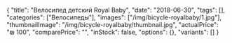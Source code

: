 {
    "title": "Велосипед детский Royal Baby",
    "date": "2018-06-30",
    "tags": [],
    "categories": ["Велосипеды"],
    "images": ["/img/bicycle-royalbaby/1.jpg"],
    "thumbnailImage": "/img/bicycle-royalbaby/thumbnail.jpg",
    "actualPrice": "₪ 100",
    "comparePrice": "",
    "inStock": false,
    "options": {},
    "variants": []
}

